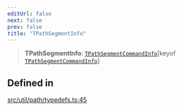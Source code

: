 ```yaml
---
editUrl: false
next: false
prev: false
title: "TPathSegmentInfo"
---
```


> **TPathSegmentInfo**: [`TPathSegmentCommandInfo`](/api/namespaces/util/type-aliases/tpathsegmentcommandinfo/)\[keyof [`TPathSegmentCommandInfo`](/api/namespaces/util/type-aliases/tpathsegmentcommandinfo/)\]

## Defined in

[src/util/path/typedefs.ts:45](https://github.com/fabricjs/fabric.js/blob/c093e29e73123dafcfa091ff4d5e04e690bb796e/src/util/path/typedefs.ts#L45)
